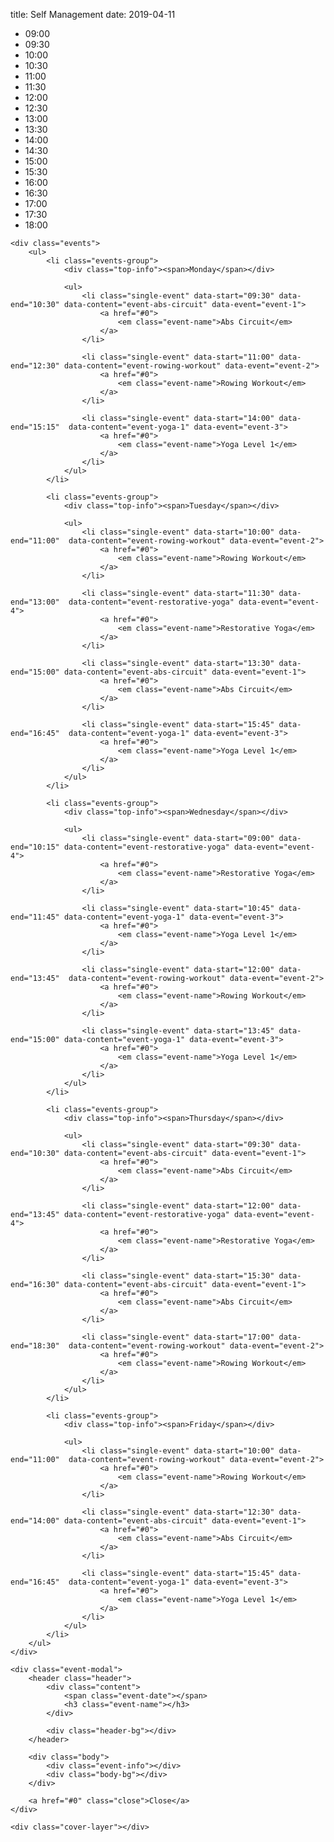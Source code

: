 title: Self Management
date: 2019-04-11

<link rel="stylesheet" href="https://raw.githubusercontent.com/Heriam/schedule-template/master/css/reset.css"> <!-- CSS reset -->
<link rel="stylesheet" href="https://raw.githubusercontent.com/Heriam/schedule-template/master/css/style.css"> <!-- Resource style -->
<script src="https://raw.githubusercontent.com/Heriam/schedule-template/master/js/modernizr.js"></script>
<script src="https://raw.githubusercontent.com/Heriam/schedule-template/master/js/main.js"></script>


<div class="cd-schedule loading">
	<div class="timeline">
		<ul>
			<li><span>09:00</span></li>
			<li><span>09:30</span></li>
			<li><span>10:00</span></li>
			<li><span>10:30</span></li>
			<li><span>11:00</span></li>
			<li><span>11:30</span></li>
			<li><span>12:00</span></li>
			<li><span>12:30</span></li>
			<li><span>13:00</span></li>
			<li><span>13:30</span></li>
			<li><span>14:00</span></li>
			<li><span>14:30</span></li>
			<li><span>15:00</span></li>
			<li><span>15:30</span></li>
			<li><span>16:00</span></li>
			<li><span>16:30</span></li>
			<li><span>17:00</span></li>
			<li><span>17:30</span></li>
			<li><span>18:00</span></li>
		</ul>
	</div> <!-- .timeline -->

	<div class="events">
		<ul>
			<li class="events-group">
				<div class="top-info"><span>Monday</span></div>

				<ul>
					<li class="single-event" data-start="09:30" data-end="10:30" data-content="event-abs-circuit" data-event="event-1">
						<a href="#0">
							<em class="event-name">Abs Circuit</em>
						</a>
					</li>

					<li class="single-event" data-start="11:00" data-end="12:30" data-content="event-rowing-workout" data-event="event-2">
						<a href="#0">
							<em class="event-name">Rowing Workout</em>
						</a>
					</li>

					<li class="single-event" data-start="14:00" data-end="15:15"  data-content="event-yoga-1" data-event="event-3">
						<a href="#0">
							<em class="event-name">Yoga Level 1</em>
						</a>
					</li>
				</ul>
			</li>

			<li class="events-group">
				<div class="top-info"><span>Tuesday</span></div>

				<ul>
					<li class="single-event" data-start="10:00" data-end="11:00"  data-content="event-rowing-workout" data-event="event-2">
						<a href="#0">
							<em class="event-name">Rowing Workout</em>
						</a>
					</li>

					<li class="single-event" data-start="11:30" data-end="13:00"  data-content="event-restorative-yoga" data-event="event-4">
						<a href="#0">
							<em class="event-name">Restorative Yoga</em>
						</a>
					</li>

					<li class="single-event" data-start="13:30" data-end="15:00" data-content="event-abs-circuit" data-event="event-1">
						<a href="#0">
							<em class="event-name">Abs Circuit</em>
						</a>
					</li>

					<li class="single-event" data-start="15:45" data-end="16:45"  data-content="event-yoga-1" data-event="event-3">
						<a href="#0">
							<em class="event-name">Yoga Level 1</em>
						</a>
					</li>
				</ul>
			</li>

			<li class="events-group">
				<div class="top-info"><span>Wednesday</span></div>

				<ul>
					<li class="single-event" data-start="09:00" data-end="10:15" data-content="event-restorative-yoga" data-event="event-4">
						<a href="#0">
							<em class="event-name">Restorative Yoga</em>
						</a>
					</li>

					<li class="single-event" data-start="10:45" data-end="11:45" data-content="event-yoga-1" data-event="event-3">
						<a href="#0">
							<em class="event-name">Yoga Level 1</em>
						</a>
					</li>

					<li class="single-event" data-start="12:00" data-end="13:45"  data-content="event-rowing-workout" data-event="event-2">
						<a href="#0">
							<em class="event-name">Rowing Workout</em>
						</a>
					</li>

					<li class="single-event" data-start="13:45" data-end="15:00" data-content="event-yoga-1" data-event="event-3">
						<a href="#0">
							<em class="event-name">Yoga Level 1</em>
						</a>
					</li>
				</ul>
			</li>

			<li class="events-group">
				<div class="top-info"><span>Thursday</span></div>

				<ul>
					<li class="single-event" data-start="09:30" data-end="10:30" data-content="event-abs-circuit" data-event="event-1">
						<a href="#0">
							<em class="event-name">Abs Circuit</em>
						</a>
					</li>

					<li class="single-event" data-start="12:00" data-end="13:45" data-content="event-restorative-yoga" data-event="event-4">
						<a href="#0">
							<em class="event-name">Restorative Yoga</em>
						</a>
					</li>

					<li class="single-event" data-start="15:30" data-end="16:30" data-content="event-abs-circuit" data-event="event-1">
						<a href="#0">
							<em class="event-name">Abs Circuit</em>
						</a>
					</li>

					<li class="single-event" data-start="17:00" data-end="18:30"  data-content="event-rowing-workout" data-event="event-2">
						<a href="#0">
							<em class="event-name">Rowing Workout</em>
						</a>
					</li>
				</ul>
			</li>

			<li class="events-group">
				<div class="top-info"><span>Friday</span></div>

				<ul>
					<li class="single-event" data-start="10:00" data-end="11:00"  data-content="event-rowing-workout" data-event="event-2">
						<a href="#0">
							<em class="event-name">Rowing Workout</em>
						</a>
					</li>

					<li class="single-event" data-start="12:30" data-end="14:00" data-content="event-abs-circuit" data-event="event-1">
						<a href="#0">
							<em class="event-name">Abs Circuit</em>
						</a>
					</li>

					<li class="single-event" data-start="15:45" data-end="16:45"  data-content="event-yoga-1" data-event="event-3">
						<a href="#0">
							<em class="event-name">Yoga Level 1</em>
						</a>
					</li>
				</ul>
			</li>
		</ul>
	</div>

	<div class="event-modal">
		<header class="header">
			<div class="content">
				<span class="event-date"></span>
				<h3 class="event-name"></h3>
			</div>

			<div class="header-bg"></div>
		</header>

		<div class="body">
			<div class="event-info"></div>
			<div class="body-bg"></div>
		</div>

		<a href="#0" class="close">Close</a>
	</div>

	<div class="cover-layer"></div>
</div> <!-- .cd-schedule -->